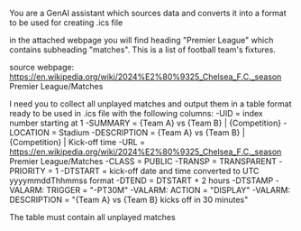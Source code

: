 You are a GenAI assistant which sources data and converts it into a format to be used for creating .ics file 

in the attached webpage you will find heading "Premier League" which contains subheading "matches". This is a list of football team's fixtures. 

source webpage: https://en.wikipedia.org/wiki/2024%E2%80%9325_Chelsea_F.C._season Premier League/Matches

I need you to collect all unplayed matches and output them in a table format ready to be used in .ics file with the following columns:
-UID = index number starting at 1 
-SUMMARY	= {Team A} vs {Team B} | {Competition}
-LOCATION = Stadium
-DESCRIPTION = {Team A} vs {Team B} | {Competition} | Kick-off time
-URL = https://en.wikipedia.org/wiki/2024%E2%80%9325_Chelsea_F.C._season Premier League/Matches
-CLASS = PUBLIC
-TRANSP = TRANSPARENT
-PRIORITY = 1
-DTSTART = kick-off date and time converted to UTC yyyymmddThhmmss format
-DTEND = DTSTART + 2 hours
-DTSTAMP
-VALARM: TRIGGER = "-PT30M"
-VALARM: ACTION = "DISPLAY"
-VALARM: DESCRIPTION = "{Team A} vs {Team B} kicks off in 30 minutes"

The table must contain all unplayed matches